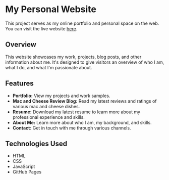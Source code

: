 # My Personal Website

This project serves as my online portfolio and personal space on the web. You can visit the live website [here](https://nd-turner.github.io/nd-turner.github.io./).

## Overview

This website showcases my work, projects, blog posts, and other information about me. It's designed to give visitors an overview of who I am, what I do, and what I'm passionate about.

## Features

- **Portfolio:** View my projects and work samples.
- **Mac and Cheese Review Blog:** Read my latest reviews and ratings of various mac and cheese dishes.
- **Resume:** Download my latest resume to learn more about my professional experience and skills.
- **About Me:** Learn more about who I am, my background, and skills.
- **Contact:** Get in touch with me through various channels.

## Technologies Used

- HTML
- CSS
- JavaScript
- GitHub Pages
